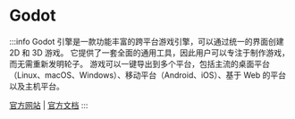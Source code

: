 # Godot

:::info
Godot 引擎是一款功能丰富的跨平台游戏引擎，可以通过统一的界面创建 2D 和 3D 游戏。
它提供了一套全面的通用工具，因此用户可以专注于制作游戏，而无需重新发明轮子。
游戏可以一键导出到多个平台，包括主流的桌面平台（Linux、macOS、Windows）、移动平台（Android、iOS）、基于 Web 的平台以及主机平台。

[官方网站](https://godotengine.org/)
| [官方文档](https://docs.godotengine.org/zh-cn/)
:::